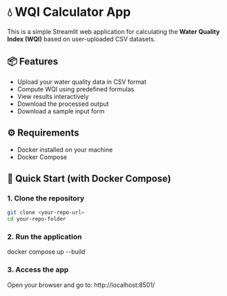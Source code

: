 # 💧 WQI Calculator App

This is a simple Streamlit web application for calculating the **Water Quality Index (WQI)** based on user-uploaded CSV datasets.

## 📦 Features

- Upload your water quality data in CSV format
- Compute WQI using predefined formulas
- View results interactively
- Download the processed output
- Download a sample input form

## ⚙️ Requirements

- Docker installed on your machine
- Docker Compose

## 🚀 Quick Start (with Docker Compose)

### 1. Clone the repository

```bash
git clone <your-repo-url>
cd your-repo-folder
```
### 2. Run the application
docker compose up --build

### 3. Access the app
Open your browser and go to:
http://localhost:8501/
